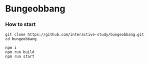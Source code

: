 # Bungeobbang

### How to start

```
git clone https://github.com/interactive-study/bungeobbang.git
cd bungeobbang

npm i
npm run build
npm run start
```
